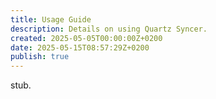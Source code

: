 ```yaml
---
title: Usage Guide
description: Details on using Quartz Syncer.
created: 2025-05-05T00:00:00Z+0200
date: 2025-05-15T08:57:29Z+0200
publish: true
---
```


stub.
